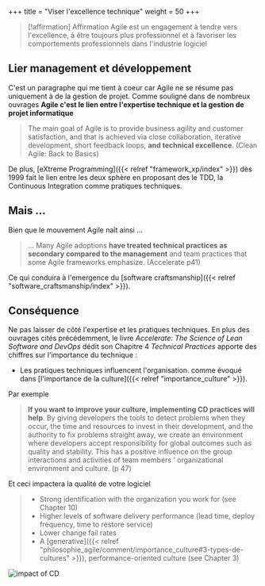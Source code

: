 +++
title = "Viser l'excellence technique"
weight = 50
+++

> [!affirmation] Affirmation
>  Agile est un engagement à tendre vers l'excellence, à être toujours plus professionnel et à favoriser les comportements professionnels dans l'industrie logiciel

## Lier management et développement
C'est un paragraphe qui me tient à coeur car Agile ne se résume pas uniquement à de la gestion de projet. Comme souligné dans de nombreux ouvrages **Agile c'est le lien entre l'expertise technique et la gestion de projet informatique**

> The main goal of Agile is to provide business agility and customer satisfaction, and that is achieved via close collaboration, iterative development, short feedback loops, **and technical excellence**. (Clean Agile: Back to Basics)

De plus, [eXtreme Programming]({{< relref "framework_xp/index" >}}) dès 1999 fait le lien entre les deux sphère en proposant des le TDD, la Continuous Integration comme pratiques techniques.

## Mais ...
Bien que le mouvement Agile naît ainsi ...

> ... Many Agile adoptions **have treated technical practices as secondary compared to the management** and team practices that some Agile frameworks emphasize. (Accelerate p41)

Ce qui conduira à l'emergence du [software craftsmanship]({{< relref "software_craftsmanship/index" >}}).

## Conséquence
Ne pas laisser de côté l'expertise et les pratiques techniques. En plus des ouvrages cités précédemment, le livre *Accelerate: The Science of Lean Software and DevOps* dédit son Chapitre 4 *Technical Practices*  apporte des chiffres sur l'importance du technique :
- Les pratiques techniques influencent l'organisation. comme évoqué dans [l'importance de la culture]({{< relref "importance_culture" >}}).

Par exemple
> **If you want to improve your culture,
implementing CD practices will help**. By giving developers the
tools to detect problems when they occur, the time and resources
to invest in their development, and the authority to fix problems
straight away, we create an environment where developers accept
responsibility for global outcomes such as quality and stability.
This has a positive influence on the group interactions and
activities of team members
’
organizational environment and
culture. (p 47)

Et ceci impactera la qualité de votre logiciel
> - Strong identification with the organization you work for (see Chapter 10)
> - Higher levels of software delivery performance (lead time, deploy frequency, time to restore service)
> - Lower change fail rates 
> - A [generative]({{< relref "philosophie_agile/comment/importance_culture#3-types-de-cultures" >}}), performance-oriented culture (see Chapter 3)

![impact of CD](impact_of_cd.png)
